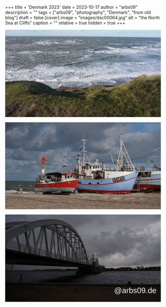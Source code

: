 +++
title = 'Denmark 2023'
date = 2023-10-17
author = "arbs09"
description = ""
tags = ["arbs09", "photography", "Denmark", "from old blog"]
draft = false
[cover]
image = "images/dsc00064.jpg"
alt = "the North Sea at Cliffs"
caption = ""
relative = true
hidden = true
+++

![the North Sea at Cliffs](images/dsc00064.jpg)

![two Fischer ships at the North Sea](images/dsc00040.jpg)

![a bridge](images/dsc00073.jpg)
